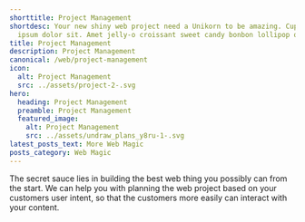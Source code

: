 ```yaml
---
shorttitle: Project Management
shortdesc: Your new shiny web project need a Unikorn to be amazing. Cupcake
  ipsum dolor sit. Amet jelly-o croissant sweet candy bonbon lollipop oat cake.
title: Project Management
description: Project Management
canonical: /web/project-management
icon:
  alt: Project Management
  src: ../assets/project-2-.svg
hero:
  heading: Project Management
  preamble: Project Management
  featured_image:
    alt: Project Management
    src: ../assets/undraw_plans_y8ru-1-.svg
latest_posts_text: More Web Magic
posts_category: Web Magic
---
```

The secret sauce lies in building the best web thing you possibly can from the start. We can help you with planning the web project based on your customers user intent, so that the customers more easily can interact with your content.